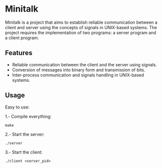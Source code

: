 # Minitalk

Minitalk is a project that aims to establish reliable communication between a client and server using the concepts of signals in UNIX-based systems. The project requires the implementation of two programs: a server program and a client program.

## Features

- Reliable communication between the client and the server using signals.
- Conversion of messages into binary form and transmission of bits.
- Inter-process communication and signals handling in UNIX-based systems.

## Usage

Easy to use:

1.- Compile everything:

    make

2.- Start the server:

    ./server

3.- Start the client:

    ./client <server_pid>
